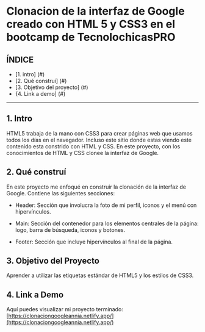 # Clonacion de la interfaz de Google creado con HTML 5 y CSS3 en el bootcamp de TecnolochicasPRO
## **ÍNDICE**

* [1. intro] (#)
* [2. Qué construí] (#)
* [3. Objetivo del proyecto] (#)
* {4. Link a demo] (#)

****
## 1. Intro

HTML5 trabaja de la mano con CSS3 para crear páginas web que usamos todos los días en el navegador. Incluso este sitio donde estas viendo este contenido esta constrido con HTML y CSS. En este proyecto, con los conocimientos de HTML y CSS clonee la interfaz de Google. 
## 2. Qué construí

En este proyecto me enfoqué en construir la clonación de la interfaz de Google. Contiene las siguientes secciones:

* Header: Sección que involucra la foto de mi perfil, iconos y el menú con hipervínculos.

* Main: Sección del contenedor para los elementos centrales de la página: logo, barra de búsqueda, iconos y botones.

* Footer: Sección que incluye hipervínculos al final de la página.

## 3. Objetivo del Proyecto
Aprender a utilizar las etiquetas estándar de HTML5 y los estilos de CSS3.

## 4. Link a Demo
Aquí puedes visualizar mi proyecto terminado: [https://clonaciongoogleannia.netlify.app/](https://clonaciongoogleannia.netlify.app/)

